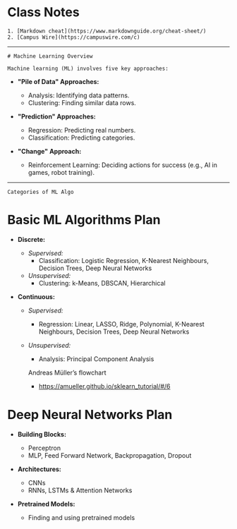 # Class Notes

    1. [Markdown cheat](https://www.markdownguide.org/cheat-sheet/)
    2. [Campus Wire](https://campuswire.com/c)


---------
    # Machine Learning Overview

    Machine learning (ML) involves five key approaches:

- **"Pile of Data" Approaches:**
  - Analysis: Identifying data patterns.
  - Clustering: Finding similar data rows.


- **"Prediction" Approaches:**
  - Regression: Predicting real numbers.
  - Classification: Predicting categories.


- **"Change" Approach:**
  - Reinforcement Learning: Deciding actions for success (e.g., AI in games, robot training).

---
    Categories of ML Algo

# Basic ML Algorithms Plan

- **Discrete:**
  - *Supervised:*
    - Classification: Logistic Regression, K-Nearest Neighbours, Decision Trees, Deep Neural Networks
  - *Unsupervised:*
    - Clustering: k-Means, DBSCAN, Hierarchical

- **Continuous:**
  - *Supervised:*
    - Regression: Linear, LASSO, Ridge, Polynomial, K-Nearest Neighbours, Decision Trees, Deep Neural Networks
  - *Unsupervised:*
    - Analysis: Principal Component Analysis



    Andreas Müller’s flowchart
    - https://amueller.github.io/sklearn_tutorial/#/6

# Deep Neural Networks Plan

- **Building Blocks:**
  - Perceptron
  - MLP, Feed Forward Network, Backpropagation, Dropout

- **Architectures:**
  - CNNs
  - RNNs, LSTMs & Attention Networks

- **Pretrained Models:**
  - Finding and using pretrained models



